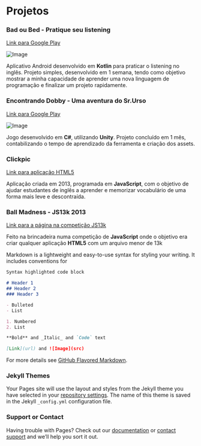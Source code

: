 
# Projetos 

### **Bad ou Bed - Pratique seu listening**
[Link para Google Play](https://play.google.com/store/apps/details?id=com.brunomarchi.badoubed_pratiqueseulistening)

![Image](https://i.ibb.co/2n0DDSC/bad-resized.gif)

Aplicativo Android desenvolvido em **Kotlin** para praticar o listening no inglês. Projeto simples, desenvolvido em 1 semana, tendo como objetivo mostrar a minha capacidade de aprender uma nova linguagem de programação e finalizar um projeto rapidamente.


### **Encontrando Dobby - Uma aventura do Sr.Urso**
[Link para Google Play](https://play.google.com/store/apps/details?id=com.MartinyEntertainment.FindingDobbyMrBearAdventure)

![Image](https://i.ibb.co/MhtsCZN/dobby-resized.gif)

Jogo desenvolvido em **C#**, utilizando **Unity**. Projeto concluído em 1 mês, contabilizando o tempo de aprendizado da ferramenta e criação dos assets.

### **Clickpic**
[Link para aplicação HTML5](http://clickpic.gabrielaosinski.com.br/)

Aplicação criada em 2013, programada em **JavaScript**, com o objetivo de ajudar estudantes de inglês a aprender e memorizar vocabulário de uma forma mais leve e descontraída.

### **Ball Madness - JS13k 2013**
[Link para a página na competição JS13k](http://js13kgames.com/entries/ball-madness)

Feito na brincadeira numa competição de **JavaScript** onde o objetivo era criar qualquer aplicação **HTML5** com um arquivo menor de 13k


Markdown is a lightweight and easy-to-use syntax for styling your writing. It includes conventions for

```markdown
Syntax highlighted code block

# Header 1
## Header 2
### Header 3

- Bulleted
- List

1. Numbered
2. List

**Bold** and _Italic_ and `Code` text

[Link](url) and ![Image](src)
```

For more details see [GitHub Flavored Markdown](https://guides.github.com/features/mastering-markdown/).

### Jekyll Themes

Your Pages site will use the layout and styles from the Jekyll theme you have selected in your [repository settings](https://github.com/brunodemarchi/brunomarchiresume/settings). The name of this theme is saved in the Jekyll `_config.yml` configuration file.

### Support or Contact

Having trouble with Pages? Check out our [documentation](https://help.github.com/categories/github-pages-basics/) or [contact support](https://github.com/contact) and we’ll help you sort it out.
